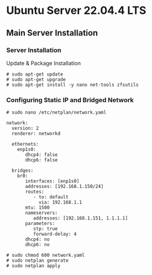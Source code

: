 # Ubuntu Server 22.04.4 LTS
## Main Server Installation
### Server Installation
Update & Package Installation
~~~
# sudo apt-get update
# sudo apt-get upgrade
# sudo apt-get install -y nano net-tools zfsutils
~~~
### Configuring Static IP and Bridged Network
~~~
# sudo nano /etc/netplan/network.yaml
~~~
~~~
network:
  version: 2
  renderer: networkd

  ethernets:
    enp1s0:
       dhcp4: false
       dhcp6: false

  bridges:
    br0:
       interfaces: [enp1s0]
       addresses: [192.168.1.150/24]
       routes:
          - to: default
            via: 192.168.1.1
       mtu: 1500
       nameservers:
          addresses: [192.168.1.151, 1.1.1.1]
       parameters:
          stp: true
          forward-delay: 4
       dhcp4: no
       dhcp6: no

~~~
~~~
# sudo chmod 600 network.yaml
# sudo netplan generate
# sudo netplan apply
~~~

<!--stackedit_data:
eyJoaXN0b3J5IjpbLTEyOTgxMzU5MTIsMTI3NDczMTg1NF19
-->
